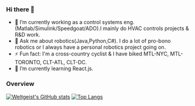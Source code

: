 ### Hi there 👋

- 🔭 I’m currently working as a control systems eng.(Matlab/Simulink/Speedgoat/ADO).I mainly do HVAC controls projects & R&D work. 
- 💬 Ask me about robotics(Java,Python,C#). I do a lot of pro-bono robotics or I always have a personal robotics project going on.  
- ⚡ Fun fact: I'm a cross-country cyclist & I have biked MTL-NYC, MTL-TORONTO, CLT-ATL, CLT-DC.
- 🌱 I’m currently learning React.js.

### Overview





[![Weltgeist's GitHub stats](https://github-readme-stats-weltgeists-projects.vercel.app/api?username=Weltgeist&theme=ocean_dark)](https://github.com/Weltgeist/github-readme-stats) [![Top Langs](https://github-readme-stats-weltgeists-projects.vercel.app/api/top-langs/?username=Weltgeist&layout=compact&langs_count=8&theme=ocean_dark)](https://github.com/Weltgeist/github-readme-stats)





<!--
**Weltgeist/Weltgeist** is a ✨ _special_ ✨ repository because its `README.md` (this file) appears on your GitHub profile.

Here are some ideas to get you started:

- 🔭 I’m currently working on ...
- 🌱 I’m currently learning ...
- 👯 I’m looking to collaborate on ...
- 🤔 I’m looking for help with ...
- 💬 Ask me about ...
- 📫 How to reach me: ...
- 😄 Pronouns: ...
- ⚡ Fun fact: ...
-->
